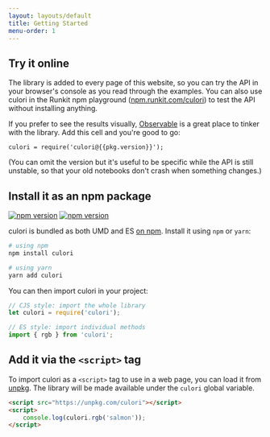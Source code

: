 ```yaml
---
layout: layouts/default
title: Getting Started
menu-order: 1
---
```


## Try it online

The library is added to every page of this website, so you can try the API in your browser's console as you read through the examples. You can also use culori in the Runkit npm playground ([npm.runkit.com/culori](https://npm.runkit.com/culori)) to test the API without installing anything.

If you prefer to see the results visually, [Observable](https://beta.observablehq.com) is a great place to tinker with the library. Add this cell and you're good to go:

```
culori = require('culori@{{pkg.version}}');
```

(You can omit the version but it's useful to be specific while the API is still unstable, so that your old notebooks don't crash when something changes.)

## Install it as an npm package

<a href="https://www.npmjs.org/package/culori"><img src="https://img.shields.io/npm/v/culori.svg?style=flat-square&labelColor=d84f4c&color=black" alt="npm version"></a> <a href="https://bundlephobia.com/result?p=culori"><img src="https://img.shields.io/bundlephobia/minzip/culori?style=flat-square&labelColor=d84f4c&color=black" alt="npm version"></a>

culori is bundled as both UMD and ES [on npm](https://npmjs.com/package/culori). Install it using `npm` or `yarn`:

```bash
# using npm
npm install culori

# using yarn
yarn add culori
```

You can then import culori in your project:

```js
// CJS style: import the whole library
let culori = require('culori');

// ES style: import individual methods
import { rgb } from 'culori';
```

## Add it via the `<script>` tag

To import culori as a `<script>` tag to use in a web page, you can load it from [unpkg](https://unpkg.com). The library will be made available under the `culori` global variable.

```html
<script src="https://unpkg.com/culori"></script>
<script>
	console.log(culori.rgb('salmon'));
</script>
```
